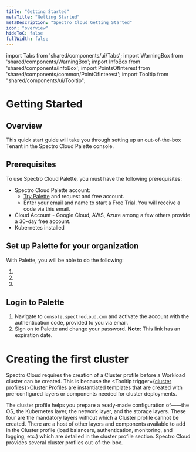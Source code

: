 ```yaml
---
title: "Getting Started"
metaTitle: "Getting Started"
metaDescription: "Spectro Cloud Getting Started"
icon: "overview"
hideToC: false
fullWidth: false
---
```


import Tabs from 'shared/components/ui/Tabs';
import WarningBox from 'shared/components/WarningBox';
import InfoBox from 'shared/components/InfoBox';
import PointsOfInterest from 'shared/components/common/PointOfInterest';
import Tooltip from "shared/components/ui/Tooltip";

# Getting Started

## Overview
This quick start guide will take you through setting up an out-of-the-box Tenant in the Spectro Cloud Palette console. 

## Prerequisites 
To use Spectro Cloud Palette, you must have the following prerequisites:
- Spectro Cloud Palette account:
  - [Try Palette](https://www.spectrocloud.com/free-trial/) and request and free account.  
  - Enter your email and name to start a Free Trial. You will receive a code via this email.
- Cloud Account - Google Cloud, AWS, Azure among a few others provide a 30-day free account.
- Kubernetes installed
## Set up Palette for your organization

With Palette, you will be able to do the following:

  1. 
  2. 
  3. 


## Login to Palette
1.  Navigate to `console.spectrocloud.com` and activate the account with the authentication code, provided to you via email.  
2.  Sign on to Palette and change your password. 
**Note**: This link has an expiration date.


# Creating the first cluster

Spectro Cloud requires the creation of a Cluster profile before a Workload cluster can be created. This is because the <Tooltip trigger={<u>cluster profiles</u>}><a href="/cluster-profiles">Cluster Profiles</a> are instantiated templates that are created with pre-configured layers or components needed for cluster deployments.

<!-- </Tooltip> contain the configurations required for your cluster. -->


The cluster profile helps you prepare a ready-made configuration of——the OS, the Kubernetes layer, the network layer, and the storage layers. These four are the mandatory layers without
which a Cluster profile cannot be created. There are a host of other layers and components available to add in the Cluster profile (load balancers, authentication, monitoring, and logging, etc.) which are detailed in the cluster profile section. Spectro Cloud provides several cluster profiles out-of-the-box.



